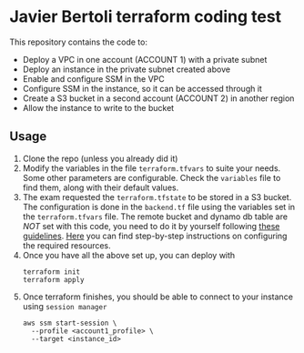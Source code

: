 Javier Bertoli terraform coding test
====================================

This repository contains the code to:

* Deploy a VPC in one account (ACCOUNT 1) with a private subnet
* Deploy an instance in the private subnet created above
* Enable and configure SSM in the VPC
* Configure SSM in the instance, so it can be accessed through it
* Create a S3 bucket in a second account (ACCOUNT 2) in another region
* Allow the instance to write to the bucket

Usage
-----

1. Clone the repo (unless you already did it)
2. Modify the variables in the file `terraform.tfvars` to suite your
   needs. Some other parameters are configurable. Check the `variables`
   file to find them, along with their default values.
3. The exam requested the `terraform.tfstate` to be stored in a S3 bucket.
   The configuration is done in the `backend.tf` file using the variables
   set in the `terraform.tfvars` file.
   The remote bucket and dynamo db table are *NOT* set with this code,
   you need to do it by yourself following
   [these guidelines](https://www.terraform.io/language/settings/backends/s3).
   [Here](https://www.golinuxcloud.com/configure-s3-bucket-as-terraform-backend/)
   you can find step-by-step instructions on configuring the required resources.
4. Once you have all the above set up, you can deploy with
   ```
   terraform init
   terraform apply
   ```
5. Once terraform finishes, you should be able to connect to your instance using
   `session manager`
   ```
   aws ssm start-session \
     --profile <account1_profile> \
     --target <instance_id>
   ```
